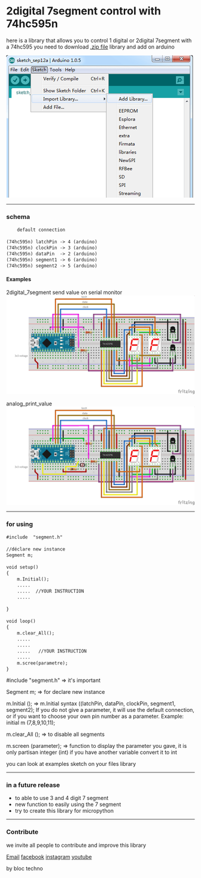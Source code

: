 # 2digital 7segment control with 74hc595n 

here is a library that allows you to control 1 digital or 2digital 7segment with a 74hc595
you need to download [.zip file](https://github.com/BLOCTECHNO/Digital_7segment_control/archive/master.zip) library and add on arduino

![add library on arduino](img/add_lib.png)

----
### schema

		default connection

	(74hc595n) latchPin -> 4 (arduino)
   	(74hc595n) clockPin -> 3 (arduino)
   	(74hc595n) dataPin  -> 2 (arduino)
   	(74hc595n) segment1 -> 6 (arduino)
   	(74hc595n) segment2 -> 5 (arduino)

#### Examples
2digital_7segment send value on serial monitor
![2digital_7segment_bb](img/2digital_7segment_bb.png)

analog_print_value
![analog_print_value_](img/analog_print_value_bb.png)

----
### for using

	#include  "segment.h"

	//déclare new instance
	Segment m;

	void setup()
	{
		m.Initial();
		.....
		.....  //YOUR INSTRUCTION
		.....

	}

	void loop()
	{
		m.clear_All();
		.....
		.....
		.....	//YOUR INSTRUCTION
		.....
		m.scree(parametre);
	}

 #include "segment.h" => it's important

   Segment m; => for declare new instance

   m.Initial (); => m.Initial syntax ((latchPin, dataPin, clockPin, segment1, segment2);
    If you do not give a parameter, it will use the default connection, or if you want to choose your own pin number as a parameter.
   Example: initial m (7,8,9,10,11);

   m.clear_All (); => to disable all segments

   m.screen (parameter); => function to display the parameter you gave, it is only partisan integer (int) if you have another variable convert it to int


  you can look at examples sketch on your files library

----
### in a future release
* to able to use 3 and 4 digit 7 segment
* new function to easily using the 7 segment
* try to create this library for  micropython

----
### Contribute
we invite all people to contribute and improve this library

[Email](contact@bloctechno.ovh)
[facebook](https://facebook.com/bloctechno)
[instagram](https://instagram.com/bloctechno)
[youtube](https://www.youtube.com/user/ThePipa00/videos)

by bloc techno
